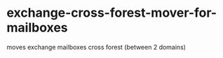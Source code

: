 exchange-cross-forest-mover-for-mailboxes
=========================================

moves exchange mailboxes cross forest (between 2 domains)
